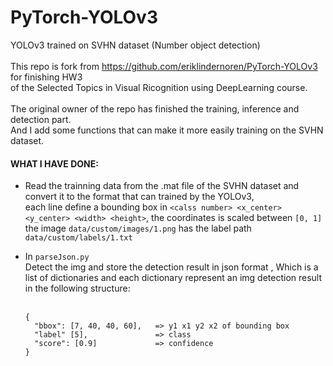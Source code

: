 # PyTorch-YOLOv3
YOLOv3 trained on SVHN dataset (Number object detection)   
<br />
This repo is fork from https://github.com/eriklindernoren/PyTorch-YOLOv3 for finishing HW3     
of the Selected Topics in Visual Ricognition using DeepLearning course.  
<br />
The original owner of the repo has finished the training, inference and detection part.  
And I add some functions that can make it more easily training on the SVHN dataset.
<br />
#### WHAT I HAVE DONE:
* Read the trainning data from the .mat file of the SVHN dataset and convert it to the format that can trained by the YOLOv3,  
  each line define a bounding box in `<calss number> <x_center> <y_center> <width> <height>`, 
  the coordinates is scaled between `[0, 1]`  
  the image `data/custom/images/1.png` has the label path `data/custom/labels/1.txt`  

* In `parseJson.py`  
Detect the img and store the detection result in json format  ,
Which is a list of dictionaries and each dictionary represent an img detection result in the following structure:  
  <br />
  ```
  {
    "bbox": [7, 40, 40, 60],   => y1 x1 y2 x2 of bounding box
    "label" [5],               => class
    "score": [0.9]             => confidence
  }
  ```
